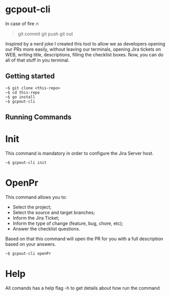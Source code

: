 # gcpout-cli
In case of fire :fire:
> git commit
> git push
> git out

Inspired by a nerd joke I created this tool to allow we as developers opening our PRs more easily, without leaving our terminals, opening Jira tickets on WEB, writing title, descriptions, filling the checklist boxes. Now, you can do all of that stuff in you terminal.

## Getting started
```console
~$ git clone <this-repo>
~$ cd this-repo
~$ go install
~$ gcpout-cli
```

## Running Commands

# Init
This command is mandatory in order to configure the Jira Server host.

```console
~$ gcpout-cli init
```

# OpenPr
This command allows you to:
- Select the project;
- Select the source and target branches;
- Inform the Jira Ticket;
- Inform the type of change (feature, bug, chore, etc);
- Answer the checklist questions.

Based on that this command will open the PR for you with a full description based on your answers.

```console
~$ gcpout-cli openPr
```

# Help
All comands has a help flag -h to get details about how run the command